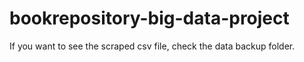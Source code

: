# bookrepository-big-data-project

If you want to see the scraped csv file, check the data backup folder.
